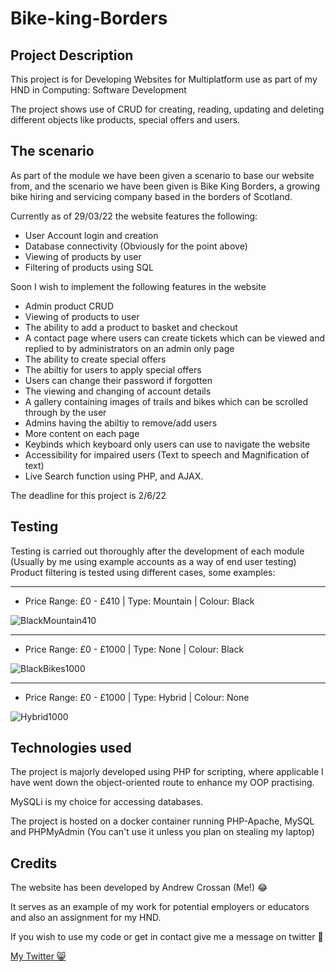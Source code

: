 # Bike-king-Borders

## Project Description
This project is for Developing Websites for Multiplatform use as part of my HND in Computing: Software Development

The project shows use of CRUD for creating, reading, updating and deleting different objects like products, special offers and users.

## The scenario

As part of the module we have been given a scenario to base our website from, and the scenario we have been given is Bike King Borders, a growing bike hiring
and servicing company based in the borders of Scotland.<br>

Currently as of 29/03/22 the website features the following:

- User Account login and creation
- Database connectivity (Obviously for the point above)
- Viewing of products by user
- Filtering of products using SQL

Soon I wish to implement the following features in the website

- Admin product CRUD
- Viewing of products to user
- The ability to add a product to basket and checkout
- A contact page where users can create tickets which can be viewed and replied to by administrators on an admin only page
- The ability to create special offers
- The abiltiy for users to apply special offers
- Users can change their password if forgotten
- The viewing and changing of account details
- A gallery containing images of trails and bikes which can be scrolled through by the user
- Admins having the abiltiy to remove/add users
- More content on each page
- Keybinds which keyboard only users can use to navigate the website
- Accessibility for impaired users (Text to speech and Magnification of text)
- Live Search function using PHP, and AJAX.

The deadline for this project is 2/6/22

## Testing 
Testing is carried out thoroughly after the development of each module (Usually by me using example accounts as a way of end user testing)
<br>
Product filtering is tested using different cases, some examples:

<hr/>

- Price Range: £0 - £410 | Type: Mountain | Colour: Black

![BlackMountain410](https://user-images.githubusercontent.com/74681613/161100272-f1d89448-5b26-4bdb-a89d-a97ea593d6fe.PNG)

<hr/>

- Price Range: £0 - £1000 | Type: None | Colour: Black

![BlackBikes1000](https://user-images.githubusercontent.com/74681613/161100698-3b164eab-98a0-4b70-881a-139cb38d3092.PNG)

<hr/>

- Price Range: £0 - £1000 | Type: Hybrid | Colour: None

![Hybrid1000](https://user-images.githubusercontent.com/74681613/161100942-5b8495fc-4b36-4236-ac30-bbbb718df787.PNG)




## Technologies used
The project is majorly developed using PHP for scripting, where applicable I have went down the object-oriented route to enhance my OOP practising.

MySQLi is my choice for accessing databases.

The project is hosted on a docker container running PHP-Apache, MySQL and PHPMyAdmin (You can't use it unless you plan on stealing my laptop)

## Credits

The website has been developed by Andrew Crossan (Me!) :joy:

It serves as an example of my work for potential employers or educators and also an assignment for my HND.

If you wish to use my code or get in contact give me a message on twitter 🙂

<a href="https://twitter.com/andrewcrossan11">My Twitter 😸</a>
